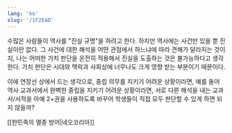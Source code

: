 ```yaml
---
lang: 'ko'
slug: '/1F2EAD'
---
```


수많은 사람들이 역사를 "진실 규명"을 하려고 한다.
하지만 역사에는 사건만 있을 뿐 진실이란 없다.
그 사건에 대한 해석을 어떤 관점에서 하느냐에 따라 견해가 달라지는 것이지,
나는 어떠한 가치 판단을 온전히 적용해서 진실을 도출하는 것은 불가능하다고 생각한다.
가치 판단은 시대와 맥락과 사회상에 너무나도 크게 영향 받는 부분이기 때문이다.

이에 연장선 상에서 드는 생각으로,
중립 의무를 지키기 어려운 상황이라면,
예를 들어 역사 교과서에서 완벽한 중립을 지키기 어려운 상황이라면,
서로 다른 해석을 내는 교과서/서적을 아예 2+권을 사용하도록 바꾸어
학생들이 직접 모두 판단할 수 있게 하면 되지 않을까?

[[한민족의 멸종 방어|네오코리아]]
